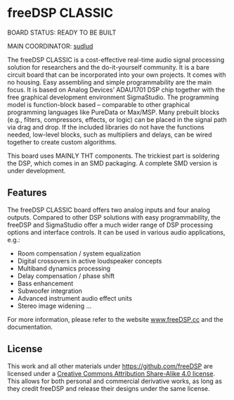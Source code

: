 # freeDSP CLASSIC

BOARD STATUS: READY TO BE BUILT

MAIN COORDINATOR: [sudlud](https://github.com/sudlud)

The freeDSP CLASSIC is a cost-effective real-time audio signal processing solution for researchers and the do-it-yourself community. It is a bare circuit board that can be incorporated into your own projects. It comes with no housing. Easy assembling and simple programmability are the main focus. It is based on Analog Devices’ ADAU1701 DSP chip together with the free graphical development environment SigmaStudio. The programming model is function-block based – comparable to other graphical programming languages like PureData or Max/MSP. Many prebuilt blocks (e.g., filters, compressors, effects, or logic) can be placed in the signal path via drag and drop. If the included libraries do not have the functions needed, low-level blocks, such as multipliers and delays, can be wired together to create custom algorithms.

This board uses MAINLY THT components. The trickiest part is soldering the DSP, which comes in an SMD packaging. A complete SMD version is under development.

## Features

The freeDSP CLASSIC board offers two analog inputs and four analog outputs. Compared to other DSP solutions with easy programmability, the freeDSP and SigmaStudio offer a much wider range of DSP processing options and interface controls. It can be used in various audio applications, e.g.:

* Room compensation / system equalization
* Digital crossovers in active loudspeaker concepts
* Multiband dynamics processing
* Delay compensation / phase shift
* Bass enhancement
* Subwoofer integration
* Advanced instrument audio effect units
* Stereo image widening
…

For more information, please refer to the website www.freeDSP.cc and the documentation.  

## License

This work and all other materials under https://github.com/freeDSP are licensed under a <a rel="license" href="http://creativecommons.org/licenses/by-sa/4.0/legalcode">Creative Commons Attribution Share-Alike 4.0 license</a>. This allows for both personal and commercial derivative works, as long as they credit freeDSP and release their designs under the same license.
